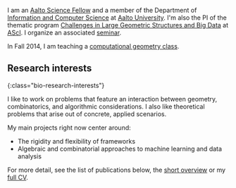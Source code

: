I am an [Aalto Science Fellow][ascifellow] and a member of the Department of [Information
and Computer Science][ics] at [Aalto University][aalto]. I'm also the PI of the thematic
program [Challenges in Large Geometric Structures and Big Data][largestructures] at
[AScI][asci]. I organize an associated [seminar][seminar].

In Fall 2014, I am teaching a [computational geometry class][cg14].

## Research interests
{:class="bio-research-interests"}

I like to work on problems that feature an interaction between geometry, combinatorics,
and algorithmic considerations. I also like theoretical problems that arise out of
concrete, applied scenarios.

My main projects right now center around:

- The rigidity and flexibility of frameworks
- Algebraic and combinatorial approaches to machine learning and data analysis

For more detail, see the list of publications below, the 
[short overview][bio] or my [full CV][cv].

[aalto]: http://aalto.fi/
[asci]: http://asci.aalto.fi/
[ascifellow]: http://asci.aalto.fi/en/science-fellows/
[largestructures]: http://asci.aalto.fi/en/project_funding/
[ics]: http://ics.aalto.fi/
[seminar]: /largestructures-seminar/
[cg14]: https://noppa.aalto.fi/noppa/kurssi/t-79.7001/
[cv]: /CV/
[bio]: bio
